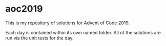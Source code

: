 # aoc2019
This is my repository of solutions for Advent of Code 2019.

Each day is contained within its own named folder.  All
of the solutions are run via the unit tests for the day.
